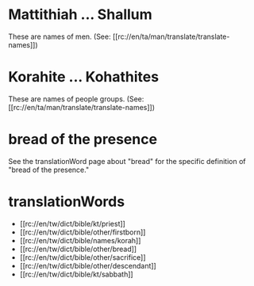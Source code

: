 # Mattithiah ... Shallum

These are names of men. (See: [[rc://en/ta/man/translate/translate-names]])

# Korahite ... Kohathites

These are names of people groups. (See: [[rc://en/ta/man/translate/translate-names]])

# bread of the presence

See the translationWord page about "bread" for the specific definition of "bread of the presence."

# translationWords

* [[rc://en/tw/dict/bible/kt/priest]]
* [[rc://en/tw/dict/bible/other/firstborn]]
* [[rc://en/tw/dict/bible/names/korah]]
* [[rc://en/tw/dict/bible/other/bread]]
* [[rc://en/tw/dict/bible/other/sacrifice]]
* [[rc://en/tw/dict/bible/other/descendant]]
* [[rc://en/tw/dict/bible/kt/sabbath]]